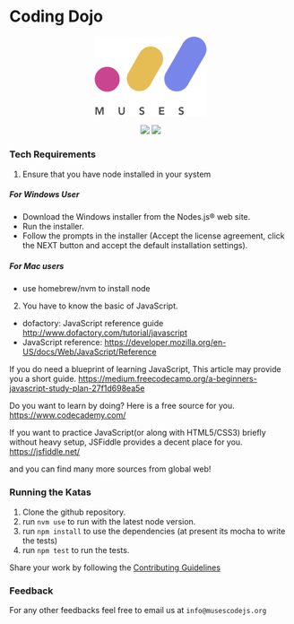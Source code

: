 # Coding Dojo

<p align="center">
  <img src="logo_muses_color.png" width="200">
</p>

<p align="center">
  <a href="http://muses-code-js.slack.com/messages/sydney-dojo-sessions/"><img src="https://img.shields.io/badge/slack-MusesCodeJS-green.svg"></a>
  <a href="https://www.meetup.com/MusesCodeJS/"><img src="https://img.shields.io/badge/%F0%9D%93%B6%20meetup.com-MusesCodeJS-green.svg"></a>
</p>

### Tech Requirements
1. Ensure that you have node installed in your system
  ##### For Windows User
  - Download the Windows installer from the Nodes.js® web site.
  - Run the installer.
  - Follow the prompts in the installer (Accept the license agreement, click the NEXT button and accept the default installation settings).
  ##### For Mac users
  - use homebrew/nvm to install node
2. You have to know the basic of JavaScript.
  - dofactory: JavaScript reference guide http://www.dofactory.com/tutorial/javascript
  - JavaScript reference: https://developer.mozilla.org/en-US/docs/Web/JavaScript/Reference

  If you do need a blueprint of learning JavaScript, This article may provide you a short guide.
  https://medium.freecodecamp.org/a-beginners-javascript-study-plan-27f1d698ea5e

  Do you want to learn by doing?
  Here is a free source for you.
  https://www.codecademy.com/

  If you want to practice JavaScript(or along with HTML5/CSS3) briefly without heavy setup, JSFiddle provides a decent place for you.
  https://jsfiddle.net/

  and you can find many more sources from global web!

### Running the Katas

1. Clone the github repository.
2. run `nvm use` to run with the latest node version.
3. run `npm install` to use the dependencies (at present its mocha to write the tests)
4. run `npm test` to run the tests.

Share your work by following the [Contributing Guidelines](./CONTRIBUTING.md)

### Feedback

For any other feedbacks feel free to email us at `info@musescodejs.org`
